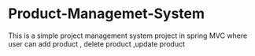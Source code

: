 
# Product-Managemet-System


This is a simple project management system project in spring MVC
where user can add product , delete product ,update product
